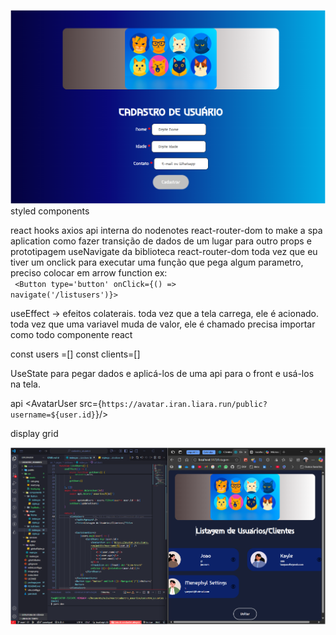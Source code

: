 ![alt text](image.png)
styled components

react hooks
axios 
api interna do nodenotes
react-router-dom to make a spa aplication
como fazer transição de dados de um lugar para outro 
props e prototipagem
useNavigate da biblioteca react-router-dom
toda vez que eu tiver um onclick para executar uma função que pega algum parametro, preciso colocar em arrow function
ex:  
<code>
 <Button type='button' onClick={() => navigate('/listusers')}>
 </code>

 useEffect -> efeitos colaterais. toda vez que a tela carrega, ele é acionado. 
 toda vez que uma variavel muda de valor, ele é chamado
precisa importar como todo componente react

const users =[]
const clients=[]

UseState 
para pegar dados e aplicá-los de uma api para o front e usá-los na tela. 


api <AvatarUser src={`https://avatar.iran.liara.run/public?username=${user.id}`}/>

display grid


![alt text](image-1.png)
